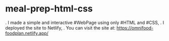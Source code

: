 ﻿# meal-prep-html-css

 . I made a simple and interactive #WebPage using only #HTML and #CSS,
 . I deployed the site to Netlify,
 . You can visit the site at: https://omnifood-foodplan.netlify.app/

